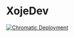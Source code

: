 # XojeDev

[![Chromatic Deployment](https://github.com/DevXoje/xoje-dev/actions/workflows/chromatic.yml/badge.svg)](https://github.com/DevXoje/xoje-dev/actions/workflows/chromatic.yml)
